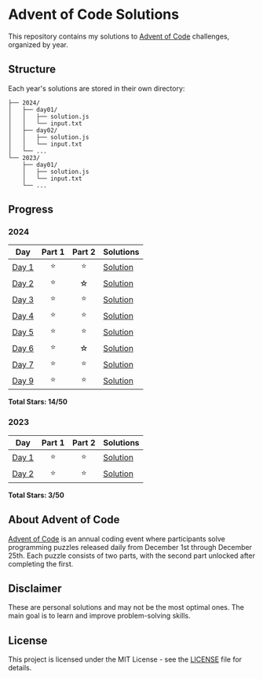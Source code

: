 # Advent of Code Solutions

This repository contains my solutions to [Advent of Code](https://adventofcode.com/) challenges, organized by year.

## Structure

Each year's solutions are stored in their own directory:

```
├── 2024/
│   ├── day01/
│   │   ├── solution.js
│   │   └── input.txt
│   ├── day02/
│   │   ├── solution.js
│   │   └── input.txt
│   └── ...
└── 2023/
    ├── day01/
    │   ├── solution.js
    │   └── input.txt
    └── ...
```

## Progress

### 2024

| Day                  | Part 1 | Part 2 | Solutions                          |
| -------------------- | :----: | :----: | ---------------------------------- |
| [Day 1](2024/day01/) |   ⭐   |   ⭐   | [Solution](2024/day01/solution.js) |
| [Day 2](2024/day02/) |   ⭐   |   ☆    | [Solution](2024/day02/solution.js) |
| [Day 3](2024/day03/) |   ⭐   |   ⭐   | [Solution](2024/day03/solution.js) |
| [Day 4](2024/day04/) |   ⭐   |   ⭐   | [Solution](2024/day04/solution.js) |
| [Day 5](2024/day05/) |   ⭐   |   ⭐   | [Solution](2024/day05/solution.js) |
| [Day 6](2024/day06/) |   ⭐   |   ☆    | [Solution](2024/day06/solution.js) |
| [Day 7](2024/day07/) |   ⭐   |   ⭐   | [Solution](2024/day07/solution.js) |
| [Day 9](2024/day09/) |   ⭐   |   ⭐   | [Solution](2024/day09/solution.js) |

**Total Stars: 14/50**

### 2023

| Day                  | Part 1 | Part 2 | Solutions                          |
| -------------------- | :----: | :----: | ---------------------------------- |
| [Day 1](2023/day01/) |   ⭐   |   ⭐   | [Solution](2023/day01/solution.js) |
| [Day 2](2023/day02/) |   ⭐   |   ⭐   | [Solution](2023/day02/solution.js) |

**Total Stars: 3/50**

## About Advent of Code

[Advent of Code](https://adventofcode.com/) is an annual coding event where participants solve programming puzzles released daily from December 1st through December 25th. Each puzzle consists of two parts, with the second part unlocked after completing the first.

## Disclaimer

These are personal solutions and may not be the most optimal ones. The main goal is to learn and improve problem-solving skills.

## License

This project is licensed under the MIT License - see the [LICENSE](LICENSE) file for details.
